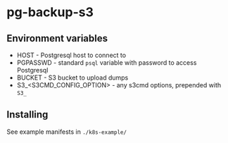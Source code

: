 # pg-backup-s3

## Environment variables

* HOST - Postgresql host to connect to
* PGPASSWD - standard `psql` variable with password to access Postgresql
* BUCKET - S3 bucket to upload dumps
* S3_<S3CMD_CONFIG_OPTION> - any s3cmd options, prepended with `S3_`

## Installing

See example manifests in `./k8s-example/`
